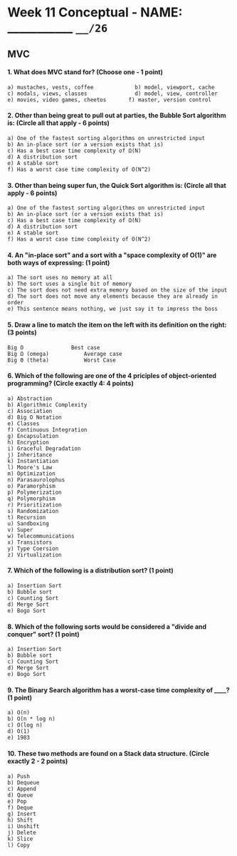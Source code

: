 # Week 11 Conceptual - NAME: ___________  `__/26`


## MVC

#### 1. What does MVC stand for? (Choose one - 1 point)

```
a) mustaches, vests, coffee			    b) model, viewport, cache
c) modals, views, classes  			    d) model, view, controller
e) movies, video games, cheetos		  f) master, version control
```

#### 2. Other than being great to pull out at parties, the Bubble Sort algorithm is: (Circle all that apply - 6 points)

```
a) One of the fastest sorting algorithms on unrestricted input
b) An in-place sort (or a version exists that is)
c) Has a best case time complexity of Ω(N)
d) A distribution sort
e) A stable sort
f) Has a worst case time complexity of O(N^2)
```

#### 3. Other than being super fun, the Quick Sort algorithm is: (Circle all that apply - 6 points)

```
a) One of the fastest sorting algorithms on unrestricted input
b) An in-place sort (or a version exists that is)
c) Has a best case time complexity of Ω(N)
d) A distribution sort
e) A stable sort
f) Has a worst case time complexity of O(N^2)
```

#### 4. An "in-place sort" and a sort with a "space complexity of O(1)" are both ways of expressing: (1 point)

```
a) The sort uses no memory at all
b) The sort uses a single bit of memory
c) The sort does not need extra memory based on the size of the input
d) The sort does not move any elements because they are already in order
e) This sentence means nothing, we just say it to impress the boss
```

#### 5. Draw a line to match the item on the left with its definition on the right: (3 points)

```
Big O				Best case
Big Ω (omega)			Average case
Big Θ (theta)			Worst Case
```

#### 6. Which of the following are one of the 4 priciples of object-oriented programming? (Circle exactly 4: 4 points)

```
a) Abstraction		
b) Algorithmic Complexity
c) Association
d) Big O Notation
e) Classes	
f) Continuous Integration
g) Encapsulation
h) Encryption
i) Graceful Degradation
j) Inheritance 
k) Instantiation 
l) Moore's Law
m) Optimization
n) Parasaurolophus
o) Paramorphism
p) Polymerization 
q) Polymorphism
r) Prioritization
s) Randomization
t) Recursion
u) Sandboxing
v) Super
w) Telecommunications
x) Transistors
y) Type Coersion
z) Virtualization
```

#### 7. Which of the following is a distribution sort? (1 point)
```
a) Insertion Sort
b) Bubble sort
c) Counting Sort
d) Merge Sort
e) Bogo Sort
```

#### 8. Which of the following sorts would be considered a "divide and conquer" sort? (1 point)
```
a) Insertion Sort
b) Bubble sort
c) Counting Sort
d) Merge Sort
e) Bogo Sort
```

#### 9. The Binary Search algorithm has a worst-case time complexity of ____? (1 point)
```
a) O(n)
b) O(n * log n)
c) O(log n)
d) O(1)
e) 1983
```

#### 10. These two methods are found on a Stack data structure. (Circle exactly 2 - 2 points)
```
a) Push
b) Dequeue
c) Append
d) Queue
e) Pop
f) Deque
g) Insert
h) Shift
i) Unshift
j) Delete
k) Slice
l) Copy
```
